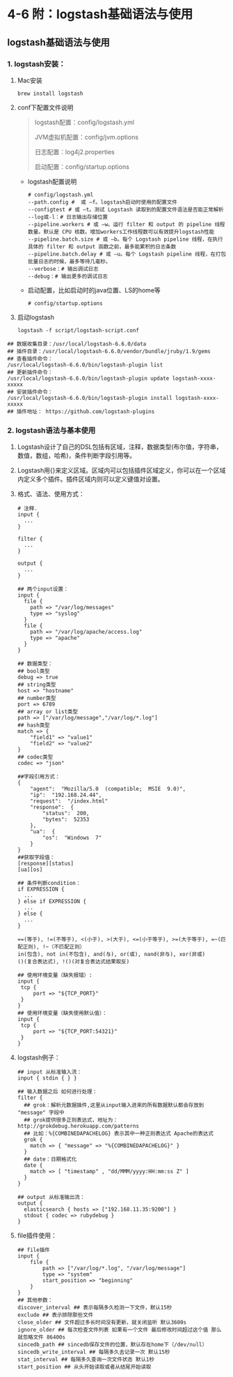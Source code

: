 # 4-6 附：logstash基础语法与使用

## logstash基础语法与使用

### 1. logstash安装：

1. Mac安装

   ```shell
   brew install logstash
   ```

2. conf下配置文件说明

   > logstash配置：config/logstash.yml
   >
   > JVM虚拟机配置：config/jvm.options
   >
   > 日志配置：log4j2.properties
   >
   > 启动配置：config/startup.options

   - logstash配置说明

     ```shell
     # config/logstash.yml
     --path.config #  或 –f。logstash启动时使用的配置文件
     --configtest # 或 –t。测试 Logstash 读取到的配置文件语法是否能正常解析
     --log或-l：# 日志输出存储位置
     --pipeline.workers # 或 –w。运行 filter 和 output 的 pipeline 线程数量。默认是 CPU 核数。增加workers工作线程数可以有效提升logstash性能
     --pipeline.batch.size # 或 –b。每个 Logstash pipeline 线程，在执行具体的 filter 和 output 函数之前，最多能累积的日志条数
     --pipeline.batch.delay # 或 –u。每个 Logstash pipeline 线程，在打包批量日志的时候，最多等待几毫秒。
     --verbose：# 输出调试日志
     --debug：# 输出更多的调试日志
     ```

   - 启动配置，比如启动时的java位置、LS的home等

     ```shell
     # config/startup.options
     ```

3. 启动logstash

   ```shell
   logstash -f script/logstash-script.conf
   ```

   

```shell
## 数据收集目录：/usr/local/logstash-6.6.0/data
## 插件目录：/usr/local/logstash-6.6.0/vendor/bundle/jruby/1.9/gems
## 查看插件命令：
/usr/local/logstash-6.6.0/bin/logstash-plugin list
## 更新插件命令：
/usr/local/logstash-6.6.0/bin/logstash-plugin update logstash-xxxx-xxxxx
## 安装插件命令：
/usr/local/logstash-6.6.0/bin/logstash-plugin install logstash-xxxx-xxxxx
## 插件地址： https://github.com/logstash-plugins
```

### 2. logstash语法与基本使用

1. Logstash设计了自己的DSL包括有区域，注释，数据类型(布尔值，字符串，数值，数组，哈希)，条件判断字段引用等。

2. Logstash用{}来定义区域。区域内可以包括插件区域定义，你可以在一个区域内定义多个插件。插件区域内则可以定义键值对设置。

3. 格式、语法、使用方式：

   ```shell
   # 注释.
   input {
     ...
   }
    
   filter {
     ...
   }
    
   output {
     ...
   }
   ```

   ```shell
   ## 两个input设置：
   input {
     file {
       path => "/var/log/messages"
       type => "syslog"
     }
     file {
       path => "/var/log/apache/access.log"
       type => "apache"
     }
   }
   ```

   ```shell
   ## 数据类型：
   ## bool类型
   debug => true
   ## string类型
   host => "hostname"
   ## number类型
   port => 6789
   ## array or list类型
   path => ["/var/log/message","/var/log/*.log"]
   ## hash类型
   match => {
       "field1" => "value1"
       "field2" => "value2"
   }
   ## codec类型
   codec => "json"
   
   ##字段引用方式：
   {
       "agent":  "Mozilla/5.0  (compatible;  MSIE  9.0)",
       "ip":  "192.168.24.44",
       "request":  "/index.html"
       "response":  {
           "status":  200,
           "bytes":  52353
       },
       "ua":  {
           "os":  "Windows  7"
       }
   }
   ##获取字段值：
   [response][status]
   [ua][os]
   ```

   ```shell
   ## 条件判断condition：
   if EXPRESSION {
     ...
   } else if EXPRESSION {
     ...
   } else {
     ...
   }
   
   ==(等于), !=(不等于), <(小于), >(大于), <=(小于等于), >=(大于等于), =~(匹配正则), !~（不匹配正则）
   in(包含), not in(不包含), and(与), or(或), nand(非与), xor(非或)
   ()(复合表达式), !()(对复合表达式结果取反)
   ```

   ```shell
   ## 使用环境变量（缺失报错）:
   input { 
   	tcp { 
   		port => "${TCP_PORT}" 
   	} 
   }
   ## 使用环境变量（缺失使用默认值）：
   input { 
   	tcp { 
   		port => "${TCP_PORT:54321}" 
   	} 
   }
   ```

4. logstash例子：

   ```shell
   ## input 从标准输入流：
   input { stdin { } }
   
   ## 输入数据之后 如何进行处理：
   filter {
     ## grok：解析元数据插件,这里从input输入进来的所有数据默认都会存放到 "message" 字段中
     ## grok提供很多正则表达式，地址为：http://grokdebug.herokuapp.com/patterns
     ## 比如：%{COMBINEDAPACHELOG} 表示其中一种正则表达式 Apache的表达式
     grok {
       match => { "message" => "%{COMBINEDAPACHELOG}" }
     }
     ## date：日期格式化
     date {
       match => [ "timestamp" , "dd/MMM/yyyy:HH:mm:ss Z" ]
     }
   }
   
   ## output 从标准输出流：
   output {
     elasticsearch { hosts => ["192.168.11.35:9200"] }
     stdout { codec => rubydebug }
   }
   ```
   
5. file插件使用：

   ```shell
   ## file插件
   input {
       file {
           path => ["/var/log/*.log", "/var/log/message"]
           type => "system"
           start_position => "beginning"
       }
   }
   ## 其他参数：
   discover_interval ## 表示每隔多久检测一下文件，默认15秒
   exclude ## 表示排除那些文件
   close_older ## 文件超过多长时间没有更新，就关闭监听 默认3600s
   ignore_older ## 每次检查文件列表 如果有一个文件 最后修改时间超过这个值 那么就忽略文件 86400s
   sincedb_path ## sincedb保存文件的位置，默认存在home下（/dev/null）
   sincedb_write_interval ## 每隔多久去记录一次 默认15秒
   stat_interval ## 每隔多久查询一次文件状态 默认1秒
   start_position ## 从头开始读取或者从结尾开始读取
   ```

